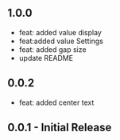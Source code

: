 ## 1.0.0

* feat: added value display
* feat:added value Settings
* feat: added gap size
* update README

## 0.0.2

* feat: added center text

## 0.0.1 - Initial Release
